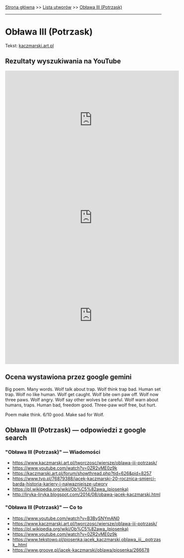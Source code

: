 [Strona główna](../index.md) >> [Lista utworów](../list.md) >> [Obława III (Potrzask)](369.md)

---

# Obława III (Potrzask)

Tekst: [kaczmarski.art.pl](https://www.kaczmarski.art.pl/tworczosc/wiersze/oblawa-iii-potrzask/)

## Rezultaty wyszukiwania na YouTube

<iframe width="560" height="315" src="https://www.youtube.com/embed/FyqNY10s-Fc?si=IdontcarewhotheIRSsendsImnotpayingtaxes" title="YouTube video player" frameborder="0" allow="accelerometer; autoplay; clipboard-write; encrypted-media; gyroscope; picture-in-picture; web-share" referrerpolicy="strict-origin-when-cross-origin" allowfullscreen></iframe>

<iframe width="560" height="315" src="https://www.youtube.com/embed/LhoMXDJeTEU?si=IdontcarewhotheIRSsendsImnotpayingtaxes" title="YouTube video player" frameborder="0" allow="accelerometer; autoplay; clipboard-write; encrypted-media; gyroscope; picture-in-picture; web-share" referrerpolicy="strict-origin-when-cross-origin" allowfullscreen></iframe>

<iframe width="560" height="315" src="https://www.youtube.com/embed/B3BySNYmAN0?si=IdontcarewhotheIRSsendsImnotpayingtaxes" title="YouTube video player" frameborder="0" allow="accelerometer; autoplay; clipboard-write; encrypted-media; gyroscope; picture-in-picture; web-share" referrerpolicy="strict-origin-when-cross-origin" allowfullscreen></iframe>

## Ocena wystawiona przez google gemini

Big poem. Many words. Wolf talk about trap. Wolf think trap bad. Human set trap. Wolf no like human. Wolf get caught. Wolf bite own paw off. Wolf now three paws. Wolf angry. Wolf say other wolves be careful. Wolf warn about humans, traps. Human bad, freedom good. Three-paw wolf free, but hurt.

Poem make think. 6/10 good. Make sad for Wolf.


## Obława III (Potrzask) — odpowiedzi z google search

### "Obława III (Potrzask)" — Wiadomości

- <https://www.kaczmarski.art.pl/tworczosc/wiersze/oblawa-iii-potrzask/>
- <https://www.youtube.com/watch?v=0ZR2vME0z9k>
- <https://kaczmarski.art.pl/forum/showthread.php?tid=626&pid=8257>
- <https://www.tvp.pl/76879388/jacek-kaczmarski-20-rocznica-smierci-barda-historia-kariery-i-najwazniejsze-utwory>
- <https://pl.wikipedia.org/wiki/Ob%C5%82awa_(piosenka)>
- <http://liryka-liryka.blogspot.com/2014/08/obawa-jacek-kaczmarski.html>

### "Obława III (Potrzask)" — Co to

- <https://www.youtube.com/watch?v=B3BySNYmAN0>
- <https://www.kaczmarski.art.pl/tworczosc/wiersze/oblawa-iii-potrzask/>
- <https://pl.wikipedia.org/wiki/Ob%C5%82awa_(piosenka)>
- <https://www.youtube.com/watch?v=0ZR2vME0z9k>
- <https://www.tekstowo.pl/piosenka,jacek_kaczmarski,oblawa_iii__potrzask_.html>
- <https://www.groove.pl/jacek-kaczmarski/oblawa/piosenka/266678>

